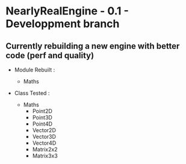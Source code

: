 # NearlyRealEngine - 0.1 - Developpment branch

## Currently rebuilding a new engine with better code (perf and quality)

* Module Rebuilt :
    * Maths

* Class Tested :
    * Maths
        * Point2D
        * Point3D
        * Point4D
        * Vector2D
        * Vector3D
        * Vector4D
        * Matrix2x2
        * Matrix3x3
